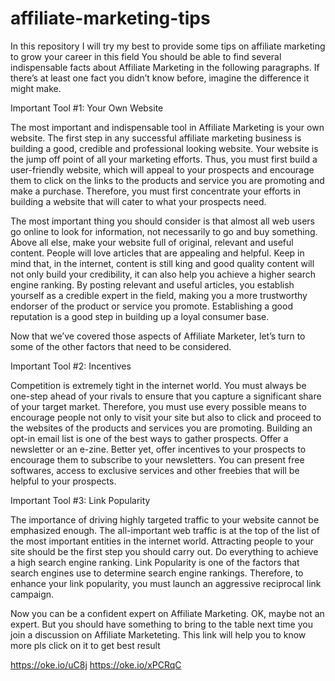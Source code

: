 # affiliate-marketing-tips
In this repository I will try my best to provide some tips on affiliate marketing to grow your career in this field
You should be able to find several indispensable facts about Affiliate Marketing in the following paragraphs. If there’s at least one fact you didn’t know before, imagine the difference it might make.

Important Tool #1: Your Own Website

The most important and indispensable tool in Affiliate Marketing is your own website. The first step in any successful affiliate marketing business is building a good, credible and professional looking website. Your website is the jump off point of all your marketing efforts. Thus, you must first build a user-friendly website, which will appeal to your prospects and encourage them to click on the links to the products and service you are promoting and make a purchase. Therefore, you must first concentrate your efforts in building a website that will cater to what your prospects need.

The most important thing you should consider is that almost all web users go online to look for information, not necessarily to go and buy something. Above all else, make your website full of original, relevant and useful content. People will love articles that are appealing and helpful. Keep in mind that, in the internet, content is still king and good quality content will not only build your credibility, it can also help you achieve a higher search engine ranking. By posting relevant and useful articles, you establish yourself as a credible expert in the field, making you a more trustworthy endorser of the product or service you promote. Establishing a good reputation is a good step in building up a loyal consumer base.

Now that we’ve covered those aspects of Affiliate Marketer, let’s turn to some of the other factors that need to be considered.

Important Tool #2: Incentives

Competition is extremely tight in the internet world. You must always be one-step ahead of your rivals to ensure that you capture a significant share of your target market. Therefore, you must use every possible means to encourage people not only to visit your site but also to click and proceed to the websites of the products and services you are promoting. Building an opt-in email list is one of the best ways to gather prospects. Offer a newsletter or an e-zine. Better yet, offer incentives to your prospects to encourage them to subscribe to your newsletters. You can present free softwares, access to exclusive services and other freebies that will be helpful to your prospects.

Important Tool #3: Link Popularity

The importance of driving highly targeted traffic to your website cannot be emphasized enough. The all-important web traffic is at the top of the list of the most important entities in the internet world. Attracting people to your site should be the first step you should carry out. Do everything to achieve a high search engine ranking. Link Popularity is one of the factors that search engines use to determine search engine rankings. Therefore, to enhance your link popularity, you must launch an aggressive reciprocal link campaign.

Now you can be a confident expert on Affiliate Marketing. OK, maybe not an expert. But you should have something to bring to the table next time you join a discussion on Affiliate Marketeting.
This link will help you to know more pls click on it to get best result

https://oke.io/uC8j
https://oke.io/xPCRqC
